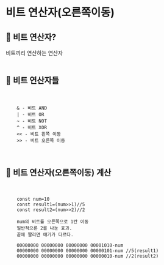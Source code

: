 # 비트 연산자(오른쪽이동)

## 👀 비트 연산자?
비트끼리 연산하는 연산자
<br>
<br>
## 👀 비트 연산자들

<br>

        & - 비트 AND
        | - 비트 OR
        ~ - 비트 NOT
        ^ - 비트 XOR
        << - 비트 왼쪽 이동
        >> - 비트 오른쪽 이동
<br>



## 👀 비트 연산자(오른쪽이동) 계산

<br>
        
        const num=10
        const result1=(num>>1)//5
        const result2=(num>>2)//2

        num의 비트를 오른쪽으로 1칸 이동
        일반적으론 2를 나눈 효과.
        끝에 짤리면 얘기가 다르다.

        00000000 00000000 00000000 00001010-num
        00000000 00000000 00000000 00000101-num //5(result1)
        00000000 00000000 00000000 00000010-num //2(result2)

<br>